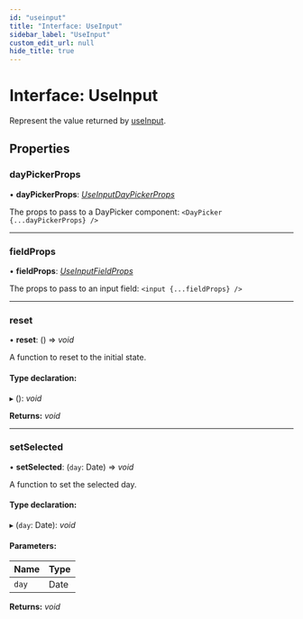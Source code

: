 ```yaml
---
id: "useinput"
title: "Interface: UseInput"
sidebar_label: "UseInput"
custom_edit_url: null
hide_title: true
---
```


# Interface: UseInput

Represent the value returned by [useInput](../functions/useinput.md).

## Properties

### dayPickerProps

• **dayPickerProps**: [*UseInputDayPickerProps*](useinputdaypickerprops.md)

The props to pass to a DayPicker component: `<DayPicker {...dayPickerProps} />`

___

### fieldProps

• **fieldProps**: [*UseInputFieldProps*](useinputfieldprops.md)

The props to pass to an input field: `<input {...fieldProps} />`

___

### reset

• **reset**: () => *void*

A function to reset to the initial state.

#### Type declaration:

▸ (): *void*

**Returns:** *void*

___

### setSelected

• **setSelected**: (`day`: Date) => *void*

A function to set the selected day.

#### Type declaration:

▸ (`day`: Date): *void*

#### Parameters:

Name | Type |
:------ | :------ |
`day` | Date |

**Returns:** *void*
